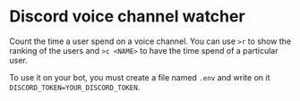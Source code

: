 # Discord voice channel watcher

Count the time a user spend on a voice channel. You can use `>r` to show the ranking of the users and `>c <NAME>` to have the time spend of a particular user.

To use it on your bot, you must create a file named `.env` and write on it `DISCORD_TOKEN=YOUR_DISCORD_TOKEN`.
